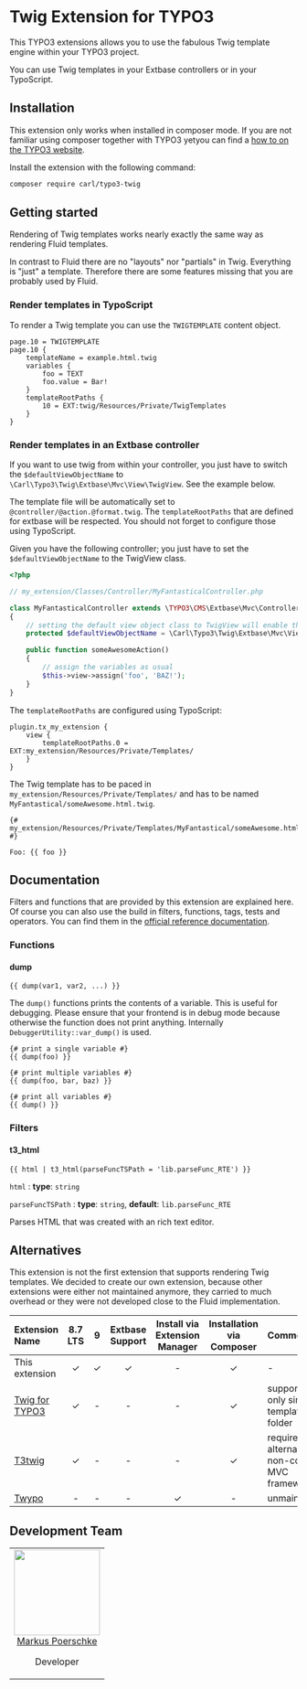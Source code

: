 # Twig Extension for TYPO3

This TYPO3 extensions allows you to use the fabulous Twig template engine within your TYPO3 project.

You can use Twig templates in your Extbase controllers or in your TypoScript.

## Installation

This extension only works when installed in composer mode. If you are not familiar using composer together with TYPO3
yetyou can find a [how to on the TYPO3 website](https://composer.typo3.org/).

Install the extension with the following command:

```bash
composer require carl/typo3-twig
```

## Getting started

Rendering of Twig templates works nearly exactly the same way as rendering Fluid templates.

In contrast to Fluid there are no "layouts" nor "partials" in Twig. Everything is "just" a template. Therefore there
are some features missing that you are probably used by Fluid.

### Render templates in TypoScript

To render a Twig template you can use the `TWIGTEMPLATE` content object.

```typo3_typoscript
page.10 = TWIGTEMPLATE
page.10 {
    templateName = example.html.twig
    variables {
        foo = TEXT
        foo.value = Bar!
    }
    templateRootPaths {
        10 = EXT:twig/Resources/Private/TwigTemplates
    }
}
```

### Render templates in an Extbase controller

If you want to use twig from within your controller, you just have to switch the `$defaultViewObjectName` to
`\Carl\Typo3\Twig\Extbase\Mvc\View\TwigView`. See the example below.

The template file will be automatically set to `@controller/@action.@format.twig`.
The `templateRootPaths` that are defined for extbase will be respected.
You should not forget to configure those using TypoScript.

Given you have the following controller; you just have to set the `$defaultViewObjectName` to the TwigView class.

```php
<?php

// my_extension/Classes/Controller/MyFantasticalController.php

class MyFantasticalController extends \TYPO3\CMS\Extbase\Mvc\Controller\ActionController
{
    // setting the default view object class to TwigView will enable the Twig templates
    protected $defaultViewObjectName = \Carl\Typo3\Twig\Extbase\Mvc\View\TwigView::class;

    public function someAwesomeAction()
    {
        // assign the variables as usual
        $this->view->assign('foo', 'BAZ!');
    }
}
```

The `templateRootPaths` are configured using TypoScript:

```typo3_typoscript
plugin.tx_my_extension {
    view {
        templateRootPaths.0 = EXT:my_extension/Resources/Private/Templates/
    }
}
```

The Twig template has to be paced in `my_extension/Resources/Private/Templates/`
and has to be named `MyFantastical/someAwesome.html.twig`.

```twig
{# my_extension/Resources/Private/Templates/MyFantastical/someAwesome.html.twig #}

Foo: {{ foo }}
```

## Documentation

Filters and functions that are provided by this extension are explained here.
Of course you can also use the build in filters, functions, tags, tests and operators.
You can find them in the [official reference documentation](https://twig.symfony.com/doc/2.x/#reference).

### Functions

#### dump

```twig
{{ dump(var1, var2, ...) }}
```

The `dump()` functions prints the contents of a variable. This is useful for debugging. Please ensure that your frontend
is in debug mode because otherwise the function does not print anything. Internally `DebuggerUtility::var_dump()` is used.

```twig
{# print a single variable #}
{{ dump(foo) }}

{# print multiple variables #}
{{ dump(foo, bar, baz) }}

{# print all variables #}
{{ dump() }}
```

### Filters

#### t3_html

```twig
{{ html | t3_html(parseFuncTSPath = 'lib.parseFunc_RTE') }}
```

`html`
: **type**: `string`

`parseFuncTSPath`
: **type**: `string`, **default**: `lib.parseFunc_RTE`

Parses HTML that was created with an rich text editor.

## Alternatives

This extension is not the first extension that supports rendering Twig templates. We decided to create our own
extension, because other extensions were either not maintained anymore, they carried to much overhead or they were not
developed close to the Fluid implementation.

| Extension Name                                                           | 8.7 LTS | 9 | Extbase Support | Install via Extension Manager | Installation via Composer | Comment                                     |
|:-------------------------------------------------------------------------|:-------:|:-:|:---------------:|:-----------------------------:|:-------------------------:|:--------------------------------------------|
| This extension                                                           |    ✓    | ✓ |        ✓        |               -               |             ✓             | -                                           |
| [Twig for TYPO3](https://extensions.typo3.org/extension/twig_for_typo3/) |    ✓    | - |        -        |               -               |             ✓             | supports only single template folder        |
| [T3twig](https://extensions.typo3.org/extension/t3twig/)                 |    ✓    | - |        -        |               -               |             ✓             | requires alternative non-core MVC framework |
| [Twypo](https://extensions.typo3.org/extension/twypo/)                   |    -    | - |        -        |               ✓               |             -             | unmaintained                                |

## Development Team

<table>
    <tr>
        <td align="center" valign="top">
            <img width="150" height="150" src="https://github.com/markuspoerschke.png?s=150">
            <br>
            <a href="https://github.com/markuspoerschke">Markus Poerschke</a>
            <p>Developer</p>
      </td>
    </tr>
</table>
